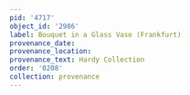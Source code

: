 ```yaml
---
pid: '4717'
object_id: '2986'
label: Bouquet in a Glass Vase (Frankfurt)
provenance_date:
provenance_location:
provenance_text: Hardy Collection
order: '0208'
collection: provenance
---
```


